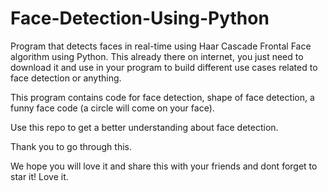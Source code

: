 # Face-Detection-Using-Python

Program that detects faces in real-time using Haar Cascade Frontal Face algorithm using Python. This already there on internet, you just need to download it and use in your program to build different use cases related to face detection or anything.

This program contains code for face detection, shape of face detection, a funny face code (a circle will come on your face).

Use this repo to get a better understanding about face detection.

Thank you to go through this.

We hope you will love it and share this with your friends and dont forget to star it! Love it.
